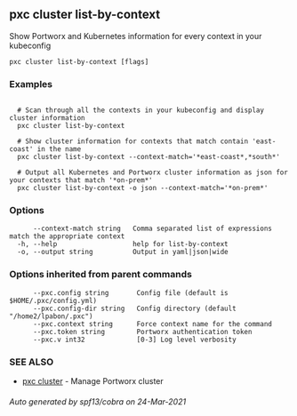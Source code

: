 ## pxc cluster list-by-context

Show Portworx and Kubernetes information for every context in your kubeconfig

```
pxc cluster list-by-context [flags]
```

### Examples

```

  # Scan through all the contexts in your kubeconfig and display cluster information
  pxc cluster list-by-context

  # Show cluster information for contexts that match contain 'east-coast' in the name
  pxc cluster list-by-context --context-match='*east-coast*,*south*'

  # Output all Kubernetes and Portworx cluster information as json for your contexts that match '*on-prem*'
  pxc cluster list-by-context -o json --context-match='*on-prem*'
```

### Options

```
      --context-match string   Comma separated list of expressions match the appropriate context
  -h, --help                   help for list-by-context
  -o, --output string          Output in yaml|json|wide
```

### Options inherited from parent commands

```
      --pxc.config string       Config file (default is $HOME/.pxc/config.yml)
      --pxc.config-dir string   Config directory (default "/home2/lpabon/.pxc")
      --pxc.context string      Force context name for the command
      --pxc.token string        Portworx authentication token
      --pxc.v int32             [0-3] Log level verbosity
```

### SEE ALSO

* [pxc cluster](pxc_cluster.md)	 - Manage Portworx cluster

###### Auto generated by spf13/cobra on 24-Mar-2021
